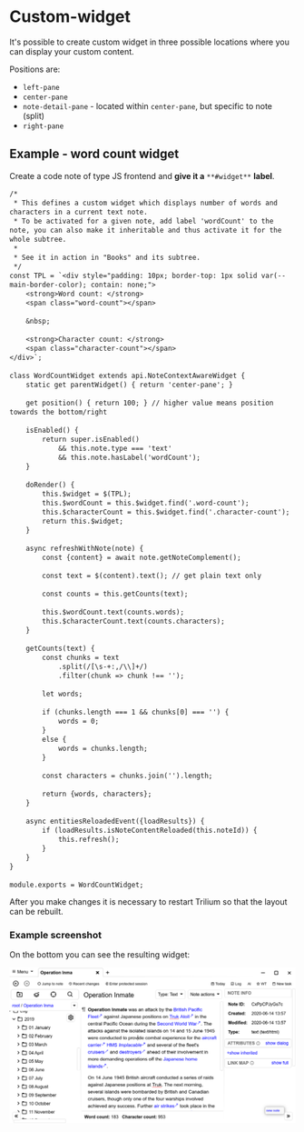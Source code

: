 # Custom-widget
It's possible to create custom widget in three possible locations where you can display your custom content.

Positions are:

*   `left-pane`
*   `center-pane`
*   `note-detail-pane` - located within `center-pane`, but specific to note (split)
*   `right-pane`

Example - word count widget
---------------------------

Create a code note of type JS frontend and **give it a** `**#widget**` **label**.

```text-plain
/*
 * This defines a custom widget which displays number of words and characters in a current text note.
 * To be activated for a given note, add label 'wordCount' to the note, you can also make it inheritable and thus activate it for the whole subtree.
 * 
 * See it in action in "Books" and its subtree.
 */
const TPL = `<div style="padding: 10px; border-top: 1px solid var(--main-border-color); contain: none;">
    <strong>Word count: </strong>
    <span class="word-count"></span>

    &nbsp;

    <strong>Character count: </strong>
    <span class="character-count"></span>
</div>`;

class WordCountWidget extends api.NoteContextAwareWidget {
    static get parentWidget() { return 'center-pane'; }

    get position() { return 100; } // higher value means position towards the bottom/right

    isEnabled() {
        return super.isEnabled()
            && this.note.type === 'text'
            && this.note.hasLabel('wordCount');
    }

    doRender() {
        this.$widget = $(TPL);
        this.$wordCount = this.$widget.find('.word-count');
        this.$characterCount = this.$widget.find('.character-count');
        return this.$widget;
    }

    async refreshWithNote(note) {
        const {content} = await note.getNoteComplement();

        const text = $(content).text(); // get plain text only

        const counts = this.getCounts(text);

        this.$wordCount.text(counts.words);
        this.$characterCount.text(counts.characters);
    }

    getCounts(text) {
        const chunks = text
            .split(/[\s-+:,/\\]+/)
            .filter(chunk => chunk !== '');

        let words;

        if (chunks.length === 1 && chunks[0] === '') {
            words = 0;
        }
        else {
            words = chunks.length;
        }

        const characters = chunks.join('').length;

        return {words, characters};
    }

    async entitiesReloadedEvent({loadResults}) {
        if (loadResults.isNoteContentReloaded(this.noteId)) {
            this.refresh();
        }
    }
}

module.exports = WordCountWidget;
```

After you make changes it is necessary to restart Trilium so that the layout can be rebuilt.

### Example screenshot

On the bottom you can see the resulting widget:

![](images/Custom-widget%20image.png)